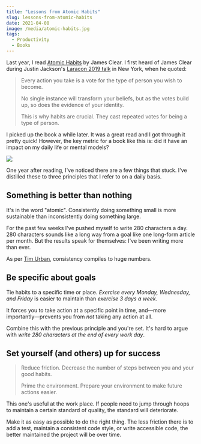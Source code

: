 ```yaml
---
title: "Lessons from Atomic Habits"
slug: lessons-from-atomic-habits
date: 2021-04-08
image: /media/atomic-habits.jpg
tags:
  - Productivity
  - Books
---
```


Last year, I read [Atomic Habits](https://jamesclear.com/atomic-habits) by James Clear. I first heard of James Clear during Justin Jackson's [Laracon 2019 talk](https://www.youtube.com/watch?v=AfEBby1KRyU) in New York, when he quoted:

> Every action you take is a vote for the type of person you wish to become.
>
> No single instance will transform your beliefs, but as the votes build up, so does the evidence of your identity.
>
> This is why habits are crucial. They cast repeated votes for being a type of person.

I picked up the book a while later. It was a great read and I got through it pretty quick! However, the key metric for a book like this is: did it have an impact on my daily life or mental models?

<!--more-->

![](/media/atomic-habits.jpg)

One year after reading, I've noticed there are a few things that stuck. I've distilled these to three principles that I refer to on a daily basis.

## Something is better than nothing

It's in the word "atomic". Consistently doing something small is more sustainable than inconsistently doing something large.

For the past few weeks I've pushed myself to write 280 characters a day. 280 characters sounds like a long way from a goal like one long-form article per month. But the results speak for themselves: I've been writing more than ever.

As per [Tim Urban](https://twitter.com/waitbutwhy/status/1369403019792703491), consistency compiles to huge numbers.

## Be specific about goals

Tie habits to a specific time or place. *Exercise every Monday, Wednesday, and Friday* is easier to maintain than *exercise 3 days a week*.

It forces you to take action at a specific point in time, and—more importantly—prevents you from *not* taking any action at all.

Combine this with the previous principle and you're set. It's hard to argue with *write 280 characters at the end of every work day*.

## Set yourself (and others) up for success

> Reduce friction. Decrease the number of steps between you and your good habits.
>
> Prime the environment. Prepare your environment to make future actions easier.

This one's useful at the work place. If people need to jump through hoops to maintain a certain standard of quality, the standard will deteriorate.

Make it as easy as possible to do the right thing. The less friction there is to add a test, maintain a consistent code style, or write accessible code, the better maintained the project will be over time.
